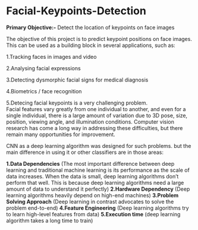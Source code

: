 # Facial-Keypoints-Detection

**Primary Objective:-** Detect the location of keypoints on face images

The objective of this project is to predict keypoint positions on face images. This can be used as a building block in several applications, such as:

1.Tracking faces in images and video

2.Analysing facial expressions

3.Detecting dysmorphic facial signs for medical diagnosis

4.Biometrics / face recognition

5.Detecing facial keypoints is a very challenging problem.  
Facial features vary greatly from one individual to another, and even for a single individual, there is a large amount of variation due to 3D pose, size, position, viewing angle, and illumination conditions. 
Computer vision research has come a long way in addressing these difficulties, but there remain many opportunities for improvement.


CNN as a deep learning algorithm was designed for such problems.
but the main difference in using it or other classifiers are in those areas:

**1.Data Dependencies** (The most important difference between deep learning and traditional machine learning is its performance as the
    scale of data increases. When the data is small, deep learning
    algorithms don’t perform that well. This is because deep learning
    algorithms need a large amount of data to understand it perfectly)
**2.Hardware Dependency** (Deep learning algorithms heavily depend on high-end machines)
**3.Problem Solving Approach** (Deep learning in contrast advocates to solve the problem end-to-end)
**4.Feature Engineering** (Deep learning algorithms try to learn high-level features from data)
**5.Execution time** (deep learning algorithm takes a long time to train)

